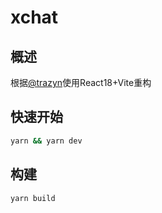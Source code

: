 # xchat

## 概述
根据[@trazyn](https://github.com/trazyn/weweChat)使用React18+Vite重构

## 快速开始
```sh
yarn && yarn dev
```
## 构建
```sh
yarn build
```
